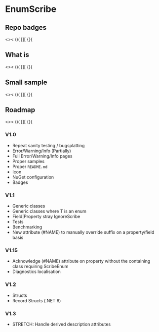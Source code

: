 # EnumScribe

## Repo badges

<>< ()( [][ {}{

## What is

<>< ()( [][ {}{

## Small sample

<>< ()( [][ {}{

## Roadmap

<>< ()( [][ {}{

### V1.0

* Repeat sanity testing / bugsplatting
* Error/Warning/Info (Partially)
* Full Error/Warning/Info pages
* Proper samples
* Proper `README.md`
* Icon
* NuGet configuration
* Badges

### V1.1

* Generic classes
* Generic classes where T is an enum
* Field|Property stray IgnoreScribe
* Tests
* Benchmarking
* New attribute (#NAME) to manually override suffix on a property/field basis

### V1.15

* Acknowledge (#NAME) attribute on property without the containing class requiring ScribeEnum
* Diagnostics localisation

### V1.2

* Structs
* Record Structs (.NET 6)

### V1.3

* STRETCH: Handle derived description attributes
